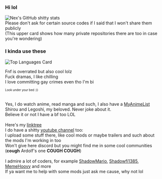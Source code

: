 ### Hi lol
![Nex's GitHub shitty stats](https://github-readme-stats.vercel.app/api?username=NexIsDumb&show_icons=true&theme=outrun&title_color=952deb&count_private=true&include_all_commits=true)<br />
Please don't ask for certain source codes if I said that I won't share them publicly<br />
(This upper card shows how many private repositories there are too in case you're wondering)

### I kinda use these
![Top Languages Card](https://github-readme-stats.vercel.app/api/top-langs/?username=NexIsDumb)

Fnf is overrated but also cool lolz<br />
Fuck dramas, I like chilling<br />
I love committing gay crimes even tho I'm bi<br />

<sup><sub>Look under your bed :))</sub></sup>

<br />Yes, I do watch anime, read manga and such, I also have a [MyAnimeList](https://myanimelist.net/profile/Nex_isDumb)<br />
Shirou and Legoshi, my beloved. Never joke about it.<br />
Believe it or not I have a bf too LOL<br />
<br />
Here's my [linktree](https://linktr.ee/just_nex)<br />
I do have a shitty [youtube channel](https://www.youtube.com/channel/UCGYFBvlsfZIFQoFAOIF3IsQ) too:<br />
I upload some stuff there, like cool mods or maybe trailers and such about the mods I'm working in too<br />
Won't give here discord but you might find me in some cool communities (**cough** Ardolf's one **COUGH COUGH**)<br />
<br />
I admire a lot of coders, for example [ShadowMario](https://github.com/ShadowMario), [Shadowfi1385](https://github.com/Shadowfi1385), [MemeHoovy](https://github.com/MemeHoovy) and more<br />
If ya want me to help with some mods just ask me cause, why not lol
